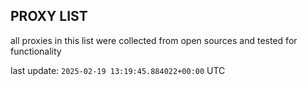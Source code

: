## PROXY LIST

all proxies in this list were collected from open sources and tested for functionality

last update: `2025-02-19 13:19:45.884022+00:00` UTC